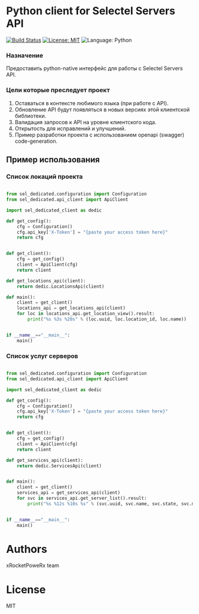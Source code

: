 
# Python client for Selectel Servers API

[![Build Status](https://travis-ci.org/kubernetes-client/python.svg?branch=master)](https://travis-ci.com/xRocketPowerx/python-sel-dedicated)
[![License: MIT](https://img.shields.io/badge/License-MIT-yellow.svg)](https://opensource.org/licenses/MIT)
![Language: Python](https://img.shields.io/badge/Language-Python%203.4%20%7C%203.5%20%7C%203.6%20%7C%203.7-blue)

### Назначение
Предоставить python-native интерфейс для работы с Selectel Servers API.


### Цели которые преследует проект

1. Оставаться в контексте любимого языка (при работе с API).
2. Обновление API будут появляться в новых версиях этой клиентской библиотеки.
3. Валидация запросов к API на уровне клиентского кода.
4. Открытость для исправлений и улучшений.
5. Пример разработки проекта с использованием openapi (swagger) code-generation.


## Пример использования

### Список локаций проекта 

```python

from sel_dedicated.configuration import Configuration
from sel_dedicated.api_client import ApiClient

import sel_dedicated_client as dedic

def get_config():
    cfg = Configuration()
    cfg.api_key['X-Token'] = "{paste your access token here}"
    return cfg 


def get_client():
    cfg = get_config()
    client = ApiClient(cfg) 
    return client

def get_locations_api(client):
    return dedic.LocationsApi(client)

def main():
    client = get_client()
    locations_api = get_locations_api(client)
    for loc in locations_api.get_location_view().result:
        print("%s %3s %20s" % (loc.uuid, loc.location_id, loc.name))    


if __name__=="__main__":
    main()

```

### Список услуг серверов 

```python

from sel_dedicated.configuration import Configuration
from sel_dedicated.api_client import ApiClient

import sel_dedicated_client as dedic

def get_config():
    cfg = Configuration()
    cfg.api_key['X-Token'] = "{paste your access token here}"
    return cfg 


def get_client():
    cfg = get_config()
    client = ApiClient(cfg) 
    return client

def get_services_api(client):
    return dedic.ServicesApi(client)


def main():
    client = get_client()
    services_api = get_services_api(client)
    for svc in services_api.get_server_list().result:
        print("%s %12s %10s %s" % (svc.uuid, svc.name, svc.state, svc.model))


if __name__=="__main__":
    main()

```


# Authors
xRocketPoweRx team


# License
MIT
